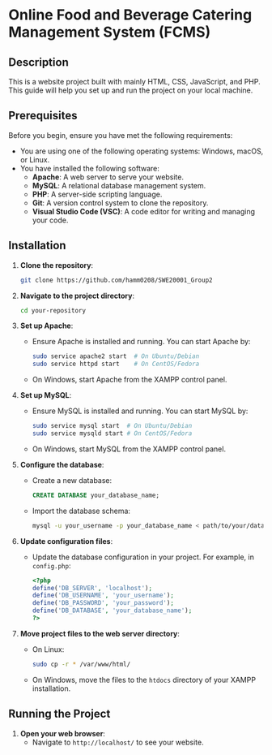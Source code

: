 # Online Food and Beverage Catering Management System (FCMS)

## Description
This is a website project built with mainly HTML, CSS, JavaScript, and PHP. This guide will help you set up and run the project on your local machine.

## Prerequisites
Before you begin, ensure you have met the following requirements:
- You are using one of the following operating systems: Windows, macOS, or Linux.
- You have installed the following software:
  - **Apache**: A web server to serve your website.
  - **MySQL**: A relational database management system.
  - **PHP**: A server-side scripting language.
  - **Git**: A version control system to clone the repository.
  - **Visual Studio Code (VSC)**: A code editor for writing and managing your code.

## Installation

1. **Clone the repository**:
    ```bash
    git clone https://github.com/hamm0208/SWE20001_Group2
    ```

2. **Navigate to the project directory**:
    ```bash
    cd your-repository
    ```

3. **Set up Apache**:
    - Ensure Apache is installed and running. You can start Apache by:
        ```bash
        sudo service apache2 start  # On Ubuntu/Debian
        sudo service httpd start    # On CentOS/Fedora
        ```
    - On Windows, start Apache from the XAMPP control panel.

4. **Set up MySQL**:
    - Ensure MySQL is installed and running. You can start MySQL by:
        ```bash
        sudo service mysql start  # On Ubuntu/Debian
        sudo service mysqld start # On CentOS/Fedora
        ```
    - On Windows, start MySQL from the XAMPP control panel.

5. **Configure the database**:
    - Create a new database:
        ```sql
        CREATE DATABASE your_database_name;
        ```
    - Import the database schema:
        ```bash
        mysql -u your_username -p your_database_name < path/to/your/database/schema.sql
        ```

6. **Update configuration files**:
    - Update the database configuration in your project. For example, in `config.php`:
        ```php
        <?php
        define('DB_SERVER', 'localhost');
        define('DB_USERNAME', 'your_username');
        define('DB_PASSWORD', 'your_password');
        define('DB_DATABASE', 'your_database_name');
        ?>
        ```

7. **Move project files to the web server directory**:
    - On Linux:
        ```bash
        sudo cp -r * /var/www/html/
        ```
    - On Windows, move the files to the `htdocs` directory of your XAMPP installation.

## Running the Project

1. **Open your web browser**:
    - Navigate to `http://localhost/` to see your website.


